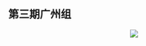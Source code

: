 ## 第三期广州组

<div style="text-align:center">
<img src="https://41.media.tumblr.com/d7a47b714762020bd266f14ea662d19c/tumblr_o20092sKCF1uft3xho1_1280.jpg"/>
</div>